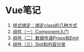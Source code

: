 #   Vue笔记
<ol>
  <li><a href="https://cgl-dong.github.io/Vue/bind-class.html">样式绑定：绑定class的几种方式</a></li>
  <li><a href="https://cgl-dong.github.io/Vue/Component组件.html">组件（一）Component入门</a></li>
  <li><a href="https://cgl-dong.github.io/Vue/Props-Emit.html">组件（二）数据传递Props和Emit</a></li>
  <li><a href="https://cgl-dong.github.io/Vue/Slot.html">组件（三）Slot和内容分发</a></li>
  <ol>
